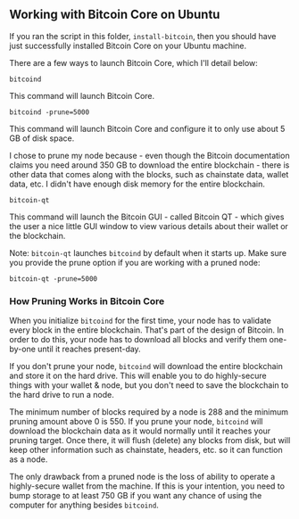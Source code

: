 ## Working with Bitcoin Core on Ubuntu

If you ran the script in this folder, `install-bitcoin`, then you should have just 
successfully installed Bitcoin Core on your Ubuntu machine.

There are a few ways to launch Bitcoin Core, which I'll detail below:

```shell
bitcoind
```

This command will launch Bitcoin Core.

```shell
bitcoind -prune=5000
```

This command will launch Bitcoin Core and configure it to only use about 5 GB of disk space.

I chose to prune my node because - even though the Bitcoin documentation claims you need 
around 350 GB to download the entire blockchain - there is other data that comes along with 
the blocks, such as chainstate data, wallet data, etc. I didn't have enough disk memory for 
the entire blockchain.

```shell
bitcoin-qt
```

This command will launch the Bitcoin GUI - called Bitcoin QT - which gives the user a nice little GUI 
window to view various details about their wallet or the blockchain.

Note: `bitcoin-qt` launches `bitcoind` by default when it starts up. Make sure you provide the prune option if you are working with a pruned node:

```shell
bitcoin-qt -prune=5000
```

### How Pruning Works in Bitcoin Core

When you initialize `bitcoind` for the first time, your node has to validate every block 
in the entire blockchain. That's part of the design of Bitcoin. In order to do this, 
your node has to download all blocks and verify them one-by-one until it reaches present-day.

If you don't prune your node, `bitcoind` will download the entire blockchain and store it on the hard drive. This will enable you to do highly-secure things with your wallet & node, but you don't need to save the blockchain to the hard drive to run a node.

The minimum number of blocks required by a node is 288 and the minimum pruning amount above 0 is 550. If you prune your node, `bitcoind` will download the blockchain data as it would normally until it reaches your pruning target. Once there, it will flush (delete) any blocks from disk, but will keep other information such as chainstate, headers, etc. so it can function as a node.

The only drawback from a pruned node is the loss of ability to operate a highly-secure wallet from the machine. If this is your intention, you need to bump storage to at least 750 GB if you want any chance of using the computer for anything besides `bitcoind`.